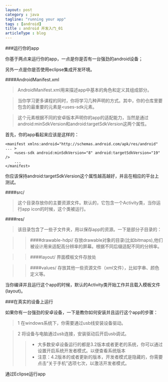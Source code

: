 ```yaml
---
layout: post
category : java
tagline: "running your app"
tags : [android]
title : android 开发入门_01
articleType : blog
---
```


###运行你的app

你基于两点来运行你的app，一点是你是否有一台强劲的android设备；

另外一点是你是否使用eclipse集成开发环境。

####AndroidManifest.xml
>AndroidManifest.xml用来描述app中基本的角色和定义其组成部分。

>当你学习更多课程的同时，你将学习几种声明的方式。其中，你的仓库里要包含的最重要的元素是<uses-sdk元素。

>这个元素根据不同的安卓版本声明你的app的适配能力，当然是通过android:minSdkVersion和android:targetSdkVersion这两个属性。

首先，你的app看起来应该是这样的：

    <manifest xmlns:android="http://schemas.android.com/apk/res/android" ... >
        <uses-sdk android:minSdkVersion="8" android:targetSdkVersion="19" />
        ...
    </manifest>
你应该保持android:targetSdkVersion这个属性越高越好，并且在相应的平台上测试。

####src/
>这个目录存放你的主要资源文件。默认的，它包含一个Activity类，当你运行app icon的时候，这个类被运行。

####res/
>该目录包含了一些子文件夹，用以保存app的资源。一下是部分子目录的：

>>####drawable-hdpi/
>>存放drawable对象的目录(比如bitmaps),他们被设计用来适配高分辨率的屏幕。根据不同后缀适配不同的分辨率。

>>####layout/
>>界面模板文件存放处

>>####values/
>>存放其他一些资源文件（xml文件），比如字串、颜色定义等。

当你编译并且运行这个app的时候，默认的Activity类开始工作并且载入模板文件(layout)。

###在真实的设备上运行

如果你有一台强劲的安卓设备，一下是教你如何安装并且运行这个app的步骤：

>1 在windows系统下，你需要通过usb线安装设备驱动。

>2 将设备与电脑通过usb连接，安装驱动后开启usb调试。
>>* 大多数安卓设备运行的都是3.2版本或者更老的系统，你可以通过设置开启系统开发者模式。以便查看系统版本
>>* 注意：4.2版本的或者更新的版本，开发者模式是隐藏的，你需要点击“关于手机”选项七次，以激活开发者模式。

通过Eclipse运行app





